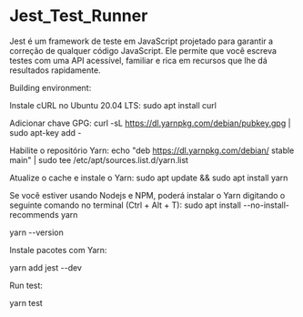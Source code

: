 # Jest_Test_Runner

Jest é um framework de teste em JavaScript projetado para garantir a correção de qualquer código JavaScript. Ele permite que você escreva testes com uma API acessível, familiar e rica em recursos que lhe dá resultados rapidamente.

Building environment:

Instale cURL no Ubuntu 20.04 LTS:
sudo apt install curl

Adicionar chave GPG:
curl -sL https://dl.yarnpkg.com/debian/pubkey.gpg | sudo apt-key add -

Habilite o repositório Yarn:
echo "deb https://dl.yarnpkg.com/debian/ stable main" | sudo tee /etc/apt/sources.list.d/yarn.list

Atualize o cache e instale o Yarn:
sudo apt update && sudo apt install yarn

Se você estiver usando Nodejs e NPM, poderá instalar o Yarn digitando o seguinte comando no terminal (Ctrl + Alt + T):
sudo apt install --no-install-recommends yarn

yarn --version

Instale pacotes com Yarn:

yarn add jest --dev

Run test:

yarn test